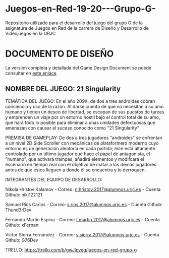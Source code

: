 # Juegos-en-Red-19-20---Grupo-G-
Repositorio utilizado para el desarrollo del juego del grupo G de la asignatura de Juegos en Red de la carrera de Diseño y Desarrollo de Videojuegos en la URJC

# DOCUMENTO DE DISEÑO

La versión completa y detallada del Game Design Document se puede consultar en [este enlace](https://drive.google.com/file/d/1WZlzhPdQQ3puduQFUBv_rqyYYXxP3DXV/view?usp=sharing)

## NOMBRE DEL JUEGO: 21 Singularity

TEMÁTICA DEL JUEGO:
En el año 209X, de dos a tres androides cobran conciencia y uso de la razón. Al darse cuenta de que no necesitan a su amo humano y tienen un deseo de libertad, se escapan de sus puestos de tareas y emprenden un viaje por un entorno hostil bajo el control total de su amo, que hará todo lo posible para eliminar a unas unidades defectuosas que amenazan con causar el suceso conocido como "21 Singularity"

PREMISA DE GAMEPLAY:
De dos a tres jugadores "androides" se enfrentan a un nivel 2D Side Scroller con mecánicas de plataformero moderno cuyo entorno es de generación aleatoria en cada partida; éste está altamente controlado por un último jugador que hace el papel de antagonista, el "humano", que activará trampas, añadirá elementos y modifcará el escenario en tiempo real con el objetivo de matar a los demás jugadores antes de que estos lleguen a donde él se encuentra y lo derroquen.

INTEGRANTES DEL EQUIPO DE DESARROLLO:

Nikola Hristov Kalamov -
Correo: n.hristov.2017@alumnos.urjc.es -
Cuenta Github: niki122121

Samuel Ríos Carlos -
Correo: s.rios.2017@alumnos.urjc.es -
Cuenta Github: Thund3rDev

Fernando Martín Espina -
Correo: f.martin.2017@alumnos.urjc.es -
Cuenta Github: xFernan

Víctor Sierra Fernández -
Correo: v.sierra.2017@alumnos.urjc.es -
Cuenta Github: G76Dev


TRELLO:
https://trello.com/b/gwJIpyeg/juegos-en-red-grupo-g
